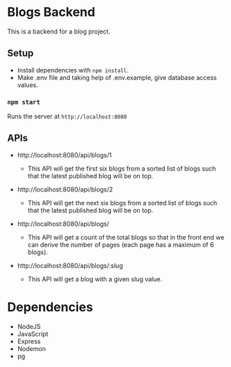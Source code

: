 # Blogs Backend

This is a backend for a blog project.

## Setup

- Install dependencies with `npm install`.
- Make .env file and taking help of .env.example, give database access values.

### `npm start`

Runs the server at `http://localhost:8080`

## APIs

- http://localhost:8080/api/blogs/1

  - This API will get the first six blogs from a sorted list of blogs such that the latest published blog will be on top.

- http://localhost:8080/api/blogs/2

  - This API will get the next six blogs from a sorted list of blogs such that the latest published blog will be on top.

- http://localhost:8080/api/blogs/

  - This API will get a count of the total blogs so that in the front end we can derive the number of pages (each page has a maximum of 6 blogs).

- http://localhost:8080/api/blogs/:slug
  - This API will get a blog with a given slug value.

# Dependencies

- NodeJS
- JavaScript
- Express
- Nodemon
- pg
